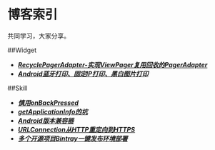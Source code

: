 # 博客索引
共同学习，大家分享。

##Widget
- [***RecyclePagerAdapter-实现ViewPager复用回收的PagerAdapter***](https://github.com/AlexMofer/ProjectX/blob/master/blogs/%5BWidget%5DRecyclePagerAdapter-%E5%AE%9E%E7%8E%B0ViewPager%E5%A4%8D%E7%94%A8%E5%9B%9E%E6%94%B6%E7%9A%84PagerAdapter.md)
- [***Android蓝牙打印、固定IP打印、黑白图片打印***](https://github.com/AlexMofer/ProjectX/blob/master/blogs/%5BWidget%5DAndroid%E8%93%9D%E7%89%99%E6%89%93%E5%8D%B0%E3%80%81%E5%9B%BA%E5%AE%9AIP%E6%89%93%E5%8D%B0%E3%80%81%E9%BB%91%E7%99%BD%E5%9B%BE%E7%89%87%E6%89%93%E5%8D%B0.md)

##Skill
- [***慎用onBackPressed***](https://github.com/AlexMofer/ProjectX/blob/master/blogs/%5BSkill%5D%E6%85%8E%E7%94%A8onBackPressed().md)
- [***getApplicationInfo的坑***](https://github.com/AlexMofer/ProjectX/blob/master/blogs/%5BSkill%5DgetApplicationInfo%E7%9A%84%E5%9D%91.md)
- [***Android版本兼容器***](https://github.com/AlexMofer/ProjectX/blob/master/blogs/%5BSkill%5DAndroid%E7%89%88%E6%9C%AC%E5%85%BC%E5%AE%B9%E5%99%A8.md)
- [***URLConnection从HTTP重定向到HTTPS***](https://github.com/AlexMofer/ProjectX/blob/master/blogs/%5BSkill%5DURLConnection%E4%BB%8EHTTP%E9%87%8D%E5%AE%9A%E5%90%91%E5%88%B0HTTPS.md)
- [***多个开源项目Bintray一键发布环境部署***](https://github.com/AlexMofer/ProjectX/blob/master/blogs/%5BSkill%5D%E5%A4%9A%E4%B8%AA%E5%BC%80%E6%BA%90%E9%A1%B9%E7%9B%AEBintray%E4%B8%80%E9%94%AE%E5%8F%91%E5%B8%83%E7%8E%AF%E5%A2%83%E9%83%A8%E7%BD%B2.md)